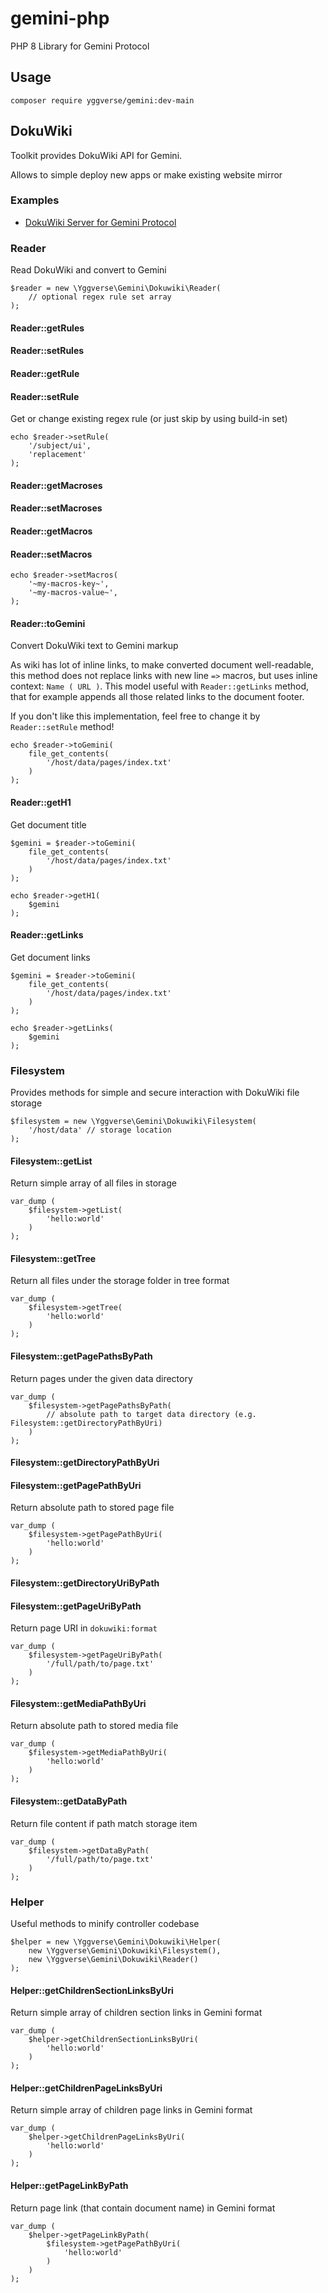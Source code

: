 # gemini-php

PHP 8 Library for Gemini Protocol

## Usage

```
composer require yggverse/gemini:dev-main
```

## DokuWiki

Toolkit provides DokuWiki API for Gemini.

Allows to simple deploy new apps or make existing website mirror

### Examples

* [DokuWiki Server for Gemini Protocol](https://github.com/YGGverse/dokuwiki-gemini-server)

### Reader

Read DokuWiki and convert to Gemini

```
$reader = new \Yggverse\Gemini\Dokuwiki\Reader(
    // optional regex rule set array
);
```

#### Reader::getRules
#### Reader::setRules
#### Reader::getRule
#### Reader::setRule

Get or change existing regex rule (or just skip by using build-in set)

```
echo $reader->setRule(
    '/subject/ui',
    'replacement'
);
```

#### Reader::getMacroses
#### Reader::setMacroses
#### Reader::getMacros
#### Reader::setMacros

```
echo $reader->setMacros(
    '~my-macros-key~',
    '~my-macros-value~',
);
```

#### Reader::toGemini

Convert DokuWiki text to Gemini markup

As wiki has lot of inline links, to make converted document well-readable, this method does not replace links with new line `=>` macros, but uses inline context: `Name ( URL )`. This model useful with `Reader::getLinks` method, that for example appends all those related links to the document footer.

If you don't like this implementation, feel free to change it by `Reader::setRule` method!

```
echo $reader->toGemini(
    file_get_contents(
        '/host/data/pages/index.txt'
    )
);
```

#### Reader::getH1

Get document title

```
$gemini = $reader->toGemini(
    file_get_contents(
        '/host/data/pages/index.txt'
    )
);

echo $reader->getH1(
    $gemini
);
```

#### Reader::getLinks

Get document links

```
$gemini = $reader->toGemini(
    file_get_contents(
        '/host/data/pages/index.txt'
    )
);

echo $reader->getLinks(
    $gemini
);
```

### Filesystem

Provides methods for simple and secure interaction with DokuWiki file storage

```
$filesystem = new \Yggverse\Gemini\Dokuwiki\Filesystem(
    '/host/data' // storage location
);
```

#### Filesystem::getList

Return simple array of all files in storage

```
var_dump (
    $filesystem->getList(
        'hello:world'
    )
);
```

#### Filesystem::getTree

Return all files under the storage folder in tree format

```
var_dump (
    $filesystem->getTree(
        'hello:world'
    )
);
```

#### Filesystem::getPagePathsByPath

Return pages under the given data directory

```
var_dump (
    $filesystem->getPagePathsByPath(
        // absolute path to target data directory (e.g. Filesystem::getDirectoryPathByUri)
    )
);
```

#### Filesystem::getDirectoryPathByUri
#### Filesystem::getPagePathByUri

Return absolute path to stored page file

```
var_dump (
    $filesystem->getPagePathByUri(
        'hello:world'
    )
);
```

#### Filesystem::getDirectoryUriByPath
#### Filesystem::getPageUriByPath

Return page URI in `dokuwiki:format`

```
var_dump (
    $filesystem->getPageUriByPath(
        '/full/path/to/page.txt'
    )
);
```

#### Filesystem::getMediaPathByUri

Return absolute path to stored media file

```
var_dump (
    $filesystem->getMediaPathByUri(
        'hello:world'
    )
);
```

#### Filesystem::getDataByPath

Return file content if path match storage item

```
var_dump (
    $filesystem->getDataByPath(
        '/full/path/to/page.txt'
    )
);
```

### Helper

Useful methods to minify controller codebase

```
$helper = new \Yggverse\Gemini\Dokuwiki\Helper(
    new \Yggverse\Gemini\Dokuwiki\Filesystem(),
    new \Yggverse\Gemini\Dokuwiki\Reader()
);
```

#### Helper::getChildrenSectionLinksByUri

Return simple array of children section links in Gemini format

```
var_dump (
    $helper->getChildrenSectionLinksByUri(
        'hello:world'
    )
);
```

#### Helper::getChildrenPageLinksByUri

Return simple array of children page links in Gemini format

```
var_dump (
    $helper->getChildrenPageLinksByUri(
        'hello:world'
    )
);
```

#### Helper::getPageLinkByPath

Return page link (that contain document name) in Gemini format

```
var_dump (
    $helper->getPageLinkByPath(
        $filesystem->getPagePathByUri(
            'hello:world'
        )
    )
);
```